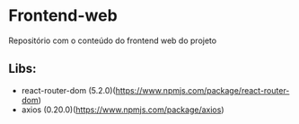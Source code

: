 # Frontend-web
Repositório com o conteúdo do frontend web do projeto

## Libs:
  - react-router-dom (5.2.0)(https://www.npmjs.com/package/react-router-dom)
  - axios (0.20.0)(https://www.npmjs.com/package/axios)
